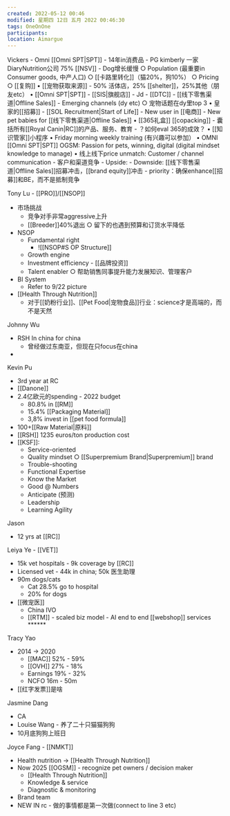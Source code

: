 ```yaml
---
created: 2022-05-12 00:46
modified: 星期四 12日 五月 2022 00:46:30
tags: OneOnOne
participants: 
location: Aimargue
---
```



Vickers - Omni [[Omni SPT|SPT]]
	- 14年in消费品
	- PG kimberly 一家DiaryNutrition公司
75% [[NSV]]
	- Dog增长缓慢
		○ Population (最重要in Consumer goods, 中产人口)
		○ [[卡路里转化]]（猫20%，狗10%）
		○ Pricing
		○ [[复购]]
• [[宠物获取来源]]
	- 50% 活体店，25% [[shelter]]，25%其他（朋友etc）
• [[Omni SPT|SPT]]
	- [[SIS|旗舰店]]
	- Jd
	- [[DTC]]
	- [[线下零售渠道|Offline Sales]]
	- Emerging channels (dy etc)
		○ 宠物话题在dy里top 3
• 皇家的[[招募]] - [[SOL Recruitment|Start of Life]]
	- New user in [[电商]]
	- New pet babies for [[线下零售渠道|Offline Sales]]
• [[365礼盒]] [[copacking]] - 囊括所有[[Royal Canin|RC]]的产品、服务、教育
	- ？如何eval 365的成效？
• [[知识管家]]小程序
• Friday morning weekly training (有兴趣可以参加）
• OMNI [[Omni SPT|SPT]] OGSM: Passion for pets, winning, digital (digital mindset knowledge to manage)
• 线上线下price unmatch: Customer / channel communication - 客户和渠道竞争
	- Upside:
	- Downside: [[线下零售渠道|Offline Sales]]招募冲击，[[brand equity]]冲击
	- priority：确保enhance[[招募]]和BE，而不是抵制竞争


Tony Lu - [[PRO]]/[[NSOP]]
- 市场挑战
	- 竞争对手非常aggressive上升
	- [[Breeder]]40%退出
		○ 留下的也遇到预算和订货水平降低
- NSOP
	- Fundamental right 
		- ![[NSOP#S OP Structure]]
	- Growth engine
	- Investment efficiency - [[品牌投资]]
	- Talent enabler
		○ 帮助销售同事提升能力发展知识、管理客户
- BI System
	- Refer to 9/22 picture
- [[Health Through Nutrition]]
	- 对于[[奶粉行业]]、[[Pet Food|宠物食品]]行业：science才是高端的，而不是天然




Johnny Wu
- RSH In china for china
	- 曾经做过东南亚，但现在只focus在china
- 

Kevin Pu
- 3rd year at RC
- [[Danone]]
- 2.4亿欧元的spending - 2022 budget
	- 80.8% in [[RM]]
	- 15.4% [[Packaging Material]]
	- 3,8% invest in [[pet food formula]]
- 100+[[Raw Material|原料]]
- [[RSH]] 1235 euros/ton production cost
- [[KSF]]:
	- Service-oriented
	- Quality mindset
		○ [[Superpremium Brand|Superpremium]] brand
	- Trouble-shooting
	- Functional Expertise
	- Know the Market
	- Good @ Numbers
	- Anticipate (预测)
	- Leadership
	- Learning Agility

Jason
- 12 yrs at [[RC]]





Leiya Ye - [[VET]]
- 15k vet hospitals - 9k coverage by [[RC]]
- Licensed vet - 44k in china; 50k 医生助理
- 90m dogs/cats
	- Cat 28.5% go to hospital
	- 20% for dogs
- [[微宠医]]
	- China IVO
	- [[RTM]] - scaled biz model - AI end to end [[webshop]] services ******
	





Tracy Yao
- 2014 -> 2020
	- [[MAC]] 52% - 59%
	- [[OVH]] 27% - 18%
	- Earnings 19% - 32%
	- NCFO 16m - 50m
- [[红字发票]]是啥

Jasmine Dang
- CA
- Louise Wang - 养了二十只猫猫狗狗
- 10月底狗狗上班日





Joyce Fang - [[NMKT]]
- Health nutrition -> [[Health Through Nutrition]]
- Now 2025 [[OGSM]] - recognize pet owners / decision maker 
	- [[Health Through Nutrition]]
	- Knowledge & service
	- Diagnostic & monitoring
- Brand team 
- NEW  IN rc - 做的事情都是第一次做(connect to line 3 etc)
